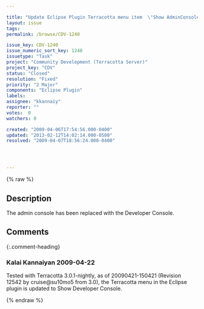 ```yaml
---

title: "Update Eclipse Plugin Terracotta menu item  \"Show AdminConsole...\""
layout: issue
tags: 
permalink: /browse/CDV-1240

issue_key: CDV-1240
issue_numeric_sort_key: 1240
issuetype: "Task"
project: "Community Development (Terracotta Server)"
project_key: "CDV"
status: "Closed"
resolution: "Fixed"
priority: "2 Major"
components: "Eclipse Plugin"
labels: 
assignee: "kkannaiy"
reporter: ""
votes:  0
watchers: 0

created: "2009-04-06T17:54:56.000-0400"
updated: "2013-02-12T14:02:14.000-0500"
resolved: "2009-04-07T18:56:24.000-0400"




---
```


{% raw %}

## Description

<div markdown="1" class="description">

The admin console has been replaced with the Developer Console.

</div>

## Comments


{:.comment-heading}
### **Kalai Kannaiyan** <span class="date">2009-04-22</span>

<div markdown="1" class="comment">

Tested with Terracotta 3.0.1-nightly, as of 20090421-150421 (Revision 12542 by cruise@su10mo5 from 3.0), the Terracotta menu in the Eclipse plugin is updated to Show Developer Console.



</div>



{% endraw %}
